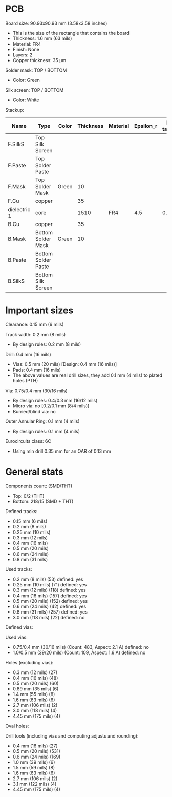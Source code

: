 # PCB

Board size: 90.93x90.93 mm (3.58x3.58 inches)

- This is the size of the rectangle that contains the board
- Thickness: 1.6 mm (63 mils)
- Material: FR4
- Finish: None
- Layers: 2
- Copper thickness: 35 µm

Solder mask: TOP / BOTTOM

- Color: Green

Silk screen: TOP / BOTTOM

- Color: White


Stackup:

| Name                 | Type                 | Color    | Thickness | Material        | Epsilon_r | Loss tangent |
|----------------------|----------------------|----------|-----------|-----------------|-----------|--------------|
| F.SilkS              | Top Silk Screen      |          |           |                 |           |              |
| F.Paste              | Top Solder Paste     |          |           |                 |           |              |
| F.Mask               | Top Solder Mask      | Green    |        10 |                 |           |              |
| F.Cu                 | copper               |          |        35 |                 |           |              |
| dielectric 1         | core                 |          |      1510 | FR4             |       4.5 |        0.020 |
| B.Cu                 | copper               |          |        35 |                 |           |              |
| B.Mask               | Bottom Solder Mask   | Green    |        10 |                 |           |              |
| B.Paste              | Bottom Solder Paste  |          |           |                 |           |              |
| B.SilkS              | Bottom Silk Screen   |          |           |                 |           |              |

# Important sizes

Clearance: 0.15 mm (6 mils)

Track width: 0.2 mm (8 mils)

- By design rules: 0.2 mm (8 mils)

Drill: 0.4 mm (16 mils)

- Vias: 0.5 mm (20 mils) [Design: 0.4 mm (16 mils)]
- Pads: 0.4 mm (16 mils)
- The above values are real drill sizes, they add 0.1 mm (4 mils) to plated holes (PTH)

Via: 0.75/0.4 mm (30/16 mils)

- By design rules: 0.4/0.3 mm (16/12 mils)
- Micro via: no [0.2/0.1 mm (8/4 mils)]
- Burried/blind via: no

Outer Annular Ring: 0.1 mm (4 mils)

- By design rules: 0.1 mm (4 mils)

Eurocircuits class: 6C
- Using min drill 0.35 mm for an OAR of 0.13 mm


# General stats

Components count: (SMD/THT)

- Top: 0/2 (THT)
- Bottom: 218/15 (SMD + THT)

Defined tracks:

- 0.15 mm (6 mils)
- 0.2 mm (8 mils)
- 0.25 mm (10 mils)
- 0.3 mm (12 mils)
- 0.4 mm (16 mils)
- 0.5 mm (20 mils)
- 0.6 mm (24 mils)
- 0.8 mm (31 mils)

Used tracks:

- 0.2 mm (8 mils) (53) defined: yes
- 0.25 mm (10 mils) (71) defined: yes
- 0.3 mm (12 mils) (118) defined: yes
- 0.4 mm (16 mils) (157) defined: yes
- 0.5 mm (20 mils) (152) defined: yes
- 0.6 mm (24 mils) (42) defined: yes
- 0.8 mm (31 mils) (257) defined: yes
- 3.0 mm (118 mils) (22) defined: no

Defined vias:


Used vias:

- 0.75/0.4 mm (30/16 mils) (Count: 483, Aspect: 2.1 A) defined: no
- 1.0/0.5 mm (39/20 mils) (Count: 109, Aspect: 1.6 A) defined: no

Holes (excluding vias):

- 0.3 mm (12 mils) (27)
- 0.4 mm (16 mils) (48)
- 0.5 mm (20 mils) (60)
- 0.89 mm (35 mils) (6)
- 1.4 mm (55 mils) (8)
- 1.6 mm (63 mils) (6)
- 2.7 mm (106 mils) (2)
- 3.0 mm (118 mils) (4)
- 4.45 mm (175 mils) (4)

Oval holes:


Drill tools (including vias and computing adjusts and rounding):

- 0.4 mm (16 mils) (27)
- 0.5 mm (20 mils) (531)
- 0.6 mm (24 mils) (169)
- 1.0 mm (39 mils) (6)
- 1.5 mm (59 mils) (8)
- 1.6 mm (63 mils) (6)
- 2.7 mm (106 mils) (2)
- 3.1 mm (122 mils) (4)
- 4.45 mm (175 mils) (4)




